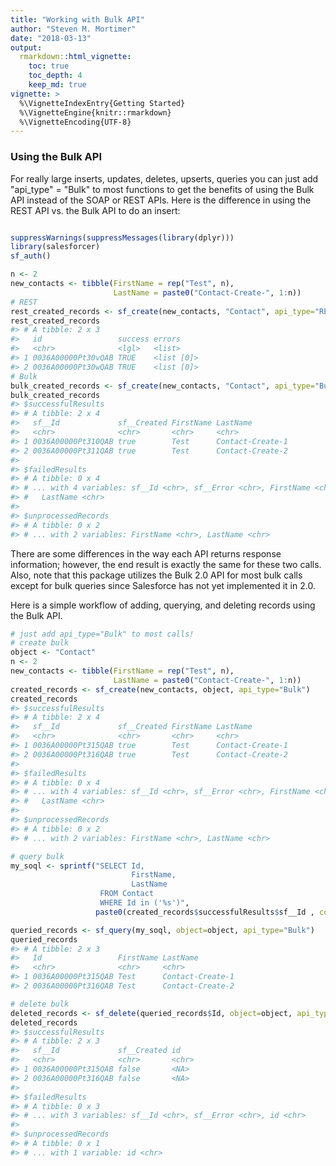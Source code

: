 ```yaml
---
title: "Working with Bulk API"
author: "Steven M. Mortimer"
date: "2018-03-13"
output:
  rmarkdown::html_vignette:
    toc: true
    toc_depth: 4
    keep_md: true
vignette: >
  %\VignetteIndexEntry{Getting Started}
  %\VignetteEngine{knitr::rmarkdown}
  %\VignetteEncoding{UTF-8}
---
```




### Using the Bulk API

For really large inserts, updates, deletes, upserts, queries you can just add 
"api_type" = "Bulk" to most functions to get the benefits of using the Bulk API 
instead of the SOAP or REST APIs. Here is the difference in using the REST API vs. 
the Bulk API to do an insert:




```r

suppressWarnings(suppressMessages(library(dplyr)))
library(salesforcer)
sf_auth()

n <- 2
new_contacts <- tibble(FirstName = rep("Test", n),
                       LastName = paste0("Contact-Create-", 1:n))
# REST
rest_created_records <- sf_create(new_contacts, "Contact", api_type="REST")
rest_created_records
#> # A tibble: 2 x 3
#>   id                 success errors    
#>   <chr>              <lgl>   <list>    
#> 1 0036A00000Pt30vQAB TRUE    <list [0]>
#> 2 0036A00000Pt30wQAB TRUE    <list [0]>
# Bulk
bulk_created_records <- sf_create(new_contacts, "Contact", api_type="Bulk")
bulk_created_records
#> $successfulResults
#> # A tibble: 2 x 4
#>   sf__Id             sf__Created FirstName LastName        
#>   <chr>              <chr>       <chr>     <chr>           
#> 1 0036A00000Pt310QAB true        Test      Contact-Create-1
#> 2 0036A00000Pt311QAB true        Test      Contact-Create-2
#> 
#> $failedResults
#> # A tibble: 0 x 4
#> # ... with 4 variables: sf__Id <chr>, sf__Error <chr>, FirstName <chr>,
#> #   LastName <chr>
#> 
#> $unprocessedRecords
#> # A tibble: 0 x 2
#> # ... with 2 variables: FirstName <chr>, LastName <chr>
```

There are some differences in the way each API returns response information; however, 
the end result is exactly the same for these two calls. Also, note that this 
package utilizes the Bulk 2.0 API for most bulk calls except for bulk queries 
since Salesforce has not yet implemented it in 2.0. 

Here is a simple workflow of adding, querying, and deleting records using the Bulk API.


```r
# just add api_type="Bulk" to most calls!
# create bulk
object <- "Contact"
n <- 2
new_contacts <- tibble(FirstName = rep("Test", n),
                       LastName = paste0("Contact-Create-", 1:n))
created_records <- sf_create(new_contacts, object, api_type="Bulk")
created_records
#> $successfulResults
#> # A tibble: 2 x 4
#>   sf__Id             sf__Created FirstName LastName        
#>   <chr>              <chr>       <chr>     <chr>           
#> 1 0036A00000Pt315QAB true        Test      Contact-Create-1
#> 2 0036A00000Pt316QAB true        Test      Contact-Create-2
#> 
#> $failedResults
#> # A tibble: 0 x 4
#> # ... with 4 variables: sf__Id <chr>, sf__Error <chr>, FirstName <chr>,
#> #   LastName <chr>
#> 
#> $unprocessedRecords
#> # A tibble: 0 x 2
#> # ... with 2 variables: FirstName <chr>, LastName <chr>

# query bulk
my_soql <- sprintf("SELECT Id,
                           FirstName, 
                           LastName
                    FROM Contact 
                    WHERE Id in ('%s')", 
                   paste0(created_records$successfulResults$sf__Id , collapse="','"))

queried_records <- sf_query(my_soql, object=object, api_type="Bulk")
queried_records
#> # A tibble: 2 x 3
#>   Id                 FirstName LastName        
#>   <chr>              <chr>     <chr>           
#> 1 0036A00000Pt315QAB Test      Contact-Create-1
#> 2 0036A00000Pt316QAB Test      Contact-Create-2

# delete bulk
deleted_records <- sf_delete(queried_records$Id, object=object, api_type="Bulk")
deleted_records
#> $successfulResults
#> # A tibble: 2 x 3
#>   sf__Id             sf__Created id   
#>   <chr>              <chr>       <chr>
#> 1 0036A00000Pt315QAB false       <NA> 
#> 2 0036A00000Pt316QAB false       <NA> 
#> 
#> $failedResults
#> # A tibble: 0 x 3
#> # ... with 3 variables: sf__Id <chr>, sf__Error <chr>, id <chr>
#> 
#> $unprocessedRecords
#> # A tibble: 0 x 1
#> # ... with 1 variable: id <chr>
```
